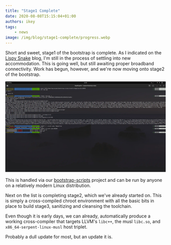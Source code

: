 ```yaml
---
title: "Stage1 Complete"
date: 2020-08-08T15:15:04+01:00
authors: ikey
tags:
    - news
image: /img/blog/stage1-complete/progress.webp
---
```


Short and sweet, stage1 of the bootstrap is complete. As I indicated on the [Lispy Snake](https://lispysnake.com/blog/2020/08/03/status-update/) blog,
I'm still in the process of settling into new accommodation. This is going well, but still awaiting proper
broadband connectivity. Work has begun, however, and we're now moving onto stage2 of the bootstrap.

![Validating stage1 cross-compiler](/img/blog/stage1-complete/progress.webp)

<!--truncate-->

This is handled via our [bootstrap-scripts](https://github.com/serpent-linux/bootstrap-scripts) project
and can be run by anyone on a relatively modern Linux distribution.

Next on the list is completing stage2, which we've already started on. This is simply a cross-compiled
chroot environment with all the basic bits in place to build stage3, sanitizing and cleansing the toolchain.

Even though it is early days, we can already, automatically produce a working cross-compiler that targets
LLVM's `libc++`, the musl `libc.so`, and `x86_64-serpent-linux-musl` host triplet.

Probably a dull update for most, but an update it is.
